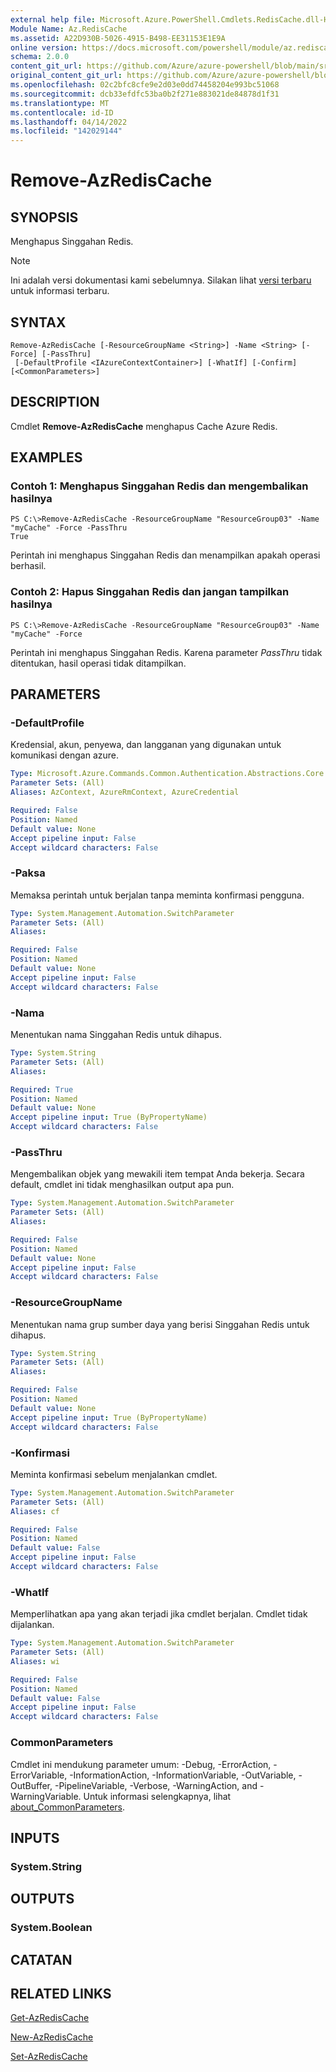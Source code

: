 ```yaml
---
external help file: Microsoft.Azure.PowerShell.Cmdlets.RedisCache.dll-Help.xml
Module Name: Az.RedisCache
ms.assetid: A22D930B-5026-4915-B498-EE31153E1E9A
online version: https://docs.microsoft.com/powershell/module/az.rediscache/remove-azrediscache
schema: 2.0.0
content_git_url: https://github.com/Azure/azure-powershell/blob/main/src/RedisCache/RedisCache/help/Remove-AzRedisCache.md
original_content_git_url: https://github.com/Azure/azure-powershell/blob/main/src/RedisCache/RedisCache/help/Remove-AzRedisCache.md
ms.openlocfilehash: 02c2bfc8cfe9e2d03e0dd74458204e993bc51068
ms.sourcegitcommit: dcb33efdfc53ba0b2f271e883021de84878d1f31
ms.translationtype: MT
ms.contentlocale: id-ID
ms.lasthandoff: 04/14/2022
ms.locfileid: "142029144"
---
```

# Remove-AzRedisCache

## SYNOPSIS
Menghapus Singgahan Redis.

> [!NOTE]
>Ini adalah versi dokumentasi kami sebelumnya. Silakan lihat [versi terbaru](/powershell/module/az.rediscache/remove-azrediscache) untuk informasi terbaru.

## SYNTAX

```
Remove-AzRedisCache [-ResourceGroupName <String>] -Name <String> [-Force] [-PassThru]
 [-DefaultProfile <IAzureContextContainer>] [-WhatIf] [-Confirm] [<CommonParameters>]
```

## DESCRIPTION
Cmdlet **Remove-AzRedisCache** menghapus Cache Azure Redis.

## EXAMPLES

### Contoh 1: Menghapus Singgahan Redis dan mengembalikan hasilnya
```
PS C:\>Remove-AzRedisCache -ResourceGroupName "ResourceGroup03" -Name "myCache" -Force -PassThru
True
```

Perintah ini menghapus Singgahan Redis dan menampilkan apakah operasi berhasil.

### Contoh 2: Hapus Singgahan Redis dan jangan tampilkan hasilnya
```
PS C:\>Remove-AzRedisCache -ResourceGroupName "ResourceGroup03" -Name "myCache" -Force
```

Perintah ini menghapus Singgahan Redis.
Karena parameter *PassThru* tidak ditentukan, hasil operasi tidak ditampilkan.

## PARAMETERS

### -DefaultProfile
Kredensial, akun, penyewa, dan langganan yang digunakan untuk komunikasi dengan azure.

```yaml
Type: Microsoft.Azure.Commands.Common.Authentication.Abstractions.Core.IAzureContextContainer
Parameter Sets: (All)
Aliases: AzContext, AzureRmContext, AzureCredential

Required: False
Position: Named
Default value: None
Accept pipeline input: False
Accept wildcard characters: False
```

### -Paksa
Memaksa perintah untuk berjalan tanpa meminta konfirmasi pengguna.

```yaml
Type: System.Management.Automation.SwitchParameter
Parameter Sets: (All)
Aliases:

Required: False
Position: Named
Default value: None
Accept pipeline input: False
Accept wildcard characters: False
```

### -Nama
Menentukan nama Singgahan Redis untuk dihapus.

```yaml
Type: System.String
Parameter Sets: (All)
Aliases:

Required: True
Position: Named
Default value: None
Accept pipeline input: True (ByPropertyName)
Accept wildcard characters: False
```

### -PassThru
Mengembalikan objek yang mewakili item tempat Anda bekerja.
Secara default, cmdlet ini tidak menghasilkan output apa pun.

```yaml
Type: System.Management.Automation.SwitchParameter
Parameter Sets: (All)
Aliases:

Required: False
Position: Named
Default value: None
Accept pipeline input: False
Accept wildcard characters: False
```

### -ResourceGroupName
Menentukan nama grup sumber daya yang berisi Singgahan Redis untuk dihapus.

```yaml
Type: System.String
Parameter Sets: (All)
Aliases:

Required: False
Position: Named
Default value: None
Accept pipeline input: True (ByPropertyName)
Accept wildcard characters: False
```

### -Konfirmasi
Meminta konfirmasi sebelum menjalankan cmdlet.

```yaml
Type: System.Management.Automation.SwitchParameter
Parameter Sets: (All)
Aliases: cf

Required: False
Position: Named
Default value: False
Accept pipeline input: False
Accept wildcard characters: False
```

### -WhatIf
Memperlihatkan apa yang akan terjadi jika cmdlet berjalan.
Cmdlet tidak dijalankan.

```yaml
Type: System.Management.Automation.SwitchParameter
Parameter Sets: (All)
Aliases: wi

Required: False
Position: Named
Default value: False
Accept pipeline input: False
Accept wildcard characters: False
```

### CommonParameters
Cmdlet ini mendukung parameter umum: -Debug, -ErrorAction, -ErrorVariable, -InformationAction, -InformationVariable, -OutVariable, -OutBuffer, -PipelineVariable, -Verbose, -WarningAction, and -WarningVariable. Untuk informasi selengkapnya, lihat [about_CommonParameters](http://go.microsoft.com/fwlink/?LinkID=113216).

## INPUTS

### System.String

## OUTPUTS

### System.Boolean

## CATATAN

## RELATED LINKS

[Get-AzRedisCache](./Get-AzRedisCache.md)

[New-AzRedisCache](./New-AzRedisCache.md)

[Set-AzRedisCache](./Set-AzRedisCache.md)


